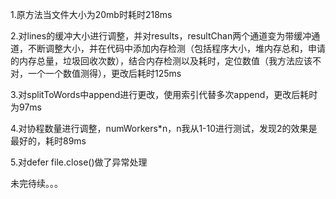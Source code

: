 1.原方法当文件大小为20mb时耗时218ms

2.对lines的缓冲大小进行调整，并对results，resultChan两个通道变为带缓冲通道，不断调整大小，并在代码中添加内存检测（包括程序大小，堆内存总和，申请的内存总量，垃圾回收次数），结合内存检测以及耗时，定位数值（我方法应该不对，一个一个数值测得），更改后耗时125ms

3.对splitToWords中append进行更改，使用索引代替多次append，更改后耗时为97ms

4.对协程数量进行调整，numWorkers*n，n我从1-10进行测试，发现2的效果是最好的，耗时89ms

5.对defer file.close()做了异常处理

未完待续。。。
